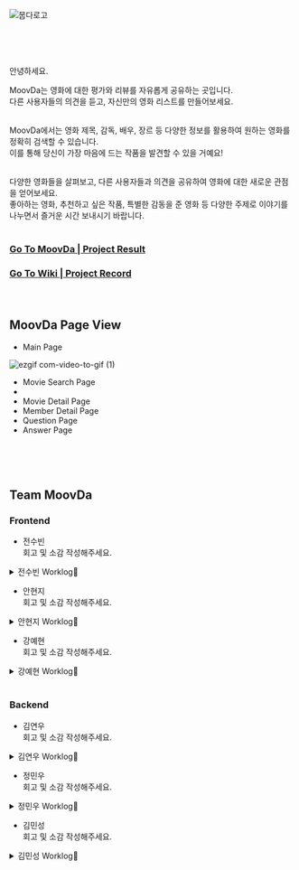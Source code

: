 
![뭅다로고](https://github.com/codestates-seb/seb44_main_020/assets/64067205/2e002967-74c8-4aff-9c98-3d25764bc2ff)

<br><br><br>

안녕하세요. <br>

MoovDa는 영화에 대한 평가와 리뷰를 자유롭게 공유하는 곳입니다.  <br>다른 사용자들의 의견을 듣고, 자신만의 영화 리스트를 만들어보세요. <br><br>

MoovDa에서는 영화 제목, 감독, 배우, 장르 등 다양한 정보를 활용하여 원하는 
영화를 정확히 검색할 수 있습니다. <br> 이를 통해 당신이 가장 마음에 드는 작품을 발견할 수 있을 거예요!  <br> <br> 

다양한 영화들을 살펴보고, 다른 사용자들과 의견을 공유하여 영화에 대한 새로운 관점을 얻어보세요.  <br>
좋아하는 영화, 추천하고 싶은 작품, 특별한 감동을 준 영화 등 다양한 주제로 이야기를 나누면서 즐거운 시간 보내시기 바랍니다. <br> <br> 

### [Go To MoovDa | Project Result](https://github.com/codestates-seb/seb44_main_020) <br>
### [Go To Wiki | Project Record](https://github.com/codestates-seb/seb44_main_020/wiki) <br><br><br>


## MoovDa Page View <br>

- Main Page

![ezgif com-video-to-gif (1)](https://github.com/codestates-seb/seb44_main_020/assets/64067205/2ff34663-0d0f-45c2-bbde-85c5a8efd630) <br>





- Movie Search Page
- 
- Movie Detail Page
- Member Detail Page
- Question Page
- Answer Page

<br><br><br>

## Team MoovDa <br>

### Frontend <br>

- 전수빈 <br>
회고 및 소감 작성해주세요.

<details>
<summary>전수빈 Worklog📜
</summary>

<!-- summary 아래 한칸 공백 두어야함 -->
<br>
> Position :<br><br>
> Stack : <br><br>
> Works : <br><br>
1. 

</details>

- 안현지 <br>
회고 및 소감 작성해주세요.
<details>
<summary>안현지 Worklog📜</summary>

<!-- summary 아래 한칸 공백 두어야함 -->
<br>
> Position :<br><br>
> Stack : <br><br>
> Works : <br><br>
1. 

</details>

- 강예현 <br>
회고 및 소감 작성해주세요.

<details>
<summary>강예현 Worklog📜</summary>

<!-- summary 아래 한칸 공백 두어야함 -->
<br>
> Position :<br><br>
> Stack : <br><br>
> Works : <br><br>
1. 

</details>

<br>

### Backend <br>


- 김연우 <br>
회고 및 소감 작성해주세요.

<details>
<summary>김연우 Worklog📜</summary>

<!-- summary 아래 한칸 공백 두어야함 -->
<br>
> Position :<br><br>
> Stack : <br><br>
> Works : <br><br>
1. 

</details>

- 정민우 <br>
회고 및 소감 작성해주세요.

<details>
<summary>정민우 Worklog📜</summary>

<!-- summary 아래 한칸 공백 두어야함 -->
<br>
> Position :<br><br>
> Stack : <br><br>
> Works : <br><br>
1. 

</details>

- 김민성 <br>
회고 및 소감 작성해주세요.

<details>
<summary>김민성 Worklog📜</summary>

<!-- summary 아래 한칸 공백 두어야함 -->
<br>
> Position :<br><br>
> Stack : <br><br>
> Works : <br><br>
1. 

</details>
 
